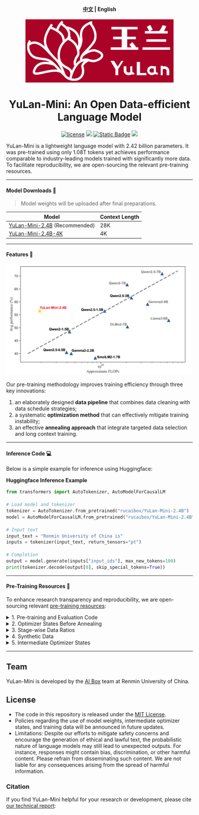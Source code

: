 <h4 align="center">
    <p>
        <a href="https://github.com/RUC-GSAI/YuLan-Mini">中文</a> | <b>English</b>
    <p>
</h4>

<div align=center>
<img src="assets/YuLan-logo.jpg" width="400px">
<h1>YuLan-Mini: An Open Data-efficient Language Model</h1>
<a href="https://github.com/RUC-GSAI/YuLan-Mini/blob/main/LICENSE"><img src="https://img.shields.io/badge/License-MIT-blue" alt="license"></a>
<a href="https://arxiv.org/abs/" target="_blank"><img src=https://img.shields.io/badge/arXiv-b5212f.svg?logo=arxiv></a>
<a href="https://huggingface.co/rucaibox"><img alt="Static Badge" src="https://img.shields.io/badge/%F0%9F%A4%97%20Hugging%20Face-blue?color=8A2BE2"></a>
<a><img src="https://img.shields.io/github/stars/RUC-GSAI/YuLan-Mini"></a>
</div>

YuLan-Mini is a lightweight language model with 2.42 billion parameters. It was pre-trained using only 1.08T tokens yet achieves performance comparable to industry-leading models trained with significantly more data. To facilitate reproducibility, we are open-sourcing the relevant pre-training resources.

---

#### Model Downloads 🔗

> Model weights will be uploaded after final preparations.

|  Model  | Context Length |
|---------|----------------|
|  [YuLan-Mini-2.4B](https://huggingface.co/rucaibox/YuLan-Mini-2.4B) (Recommended)  |  28K |
|  [YuLan-Mini-2.4B-4K](https://huggingface.co/rucaibox/YuLan-Mini-2.4B-4K)  |  4K |

---

#### Features 🌟

<div align=center>
<img src="assets/main.png">
</div>

Our pre-training methodology improves training efficiency through three key innovations:

1. an elaborately designed **data pipeline** that combines data cleaning with data schedule strategies;
2. a systematic **optimization method** that can effectively mitigate training instability;
3. an effective **annealing approach** that integrate targeted data selection and long context training.


---

#### Inference Code 💻

Below is a simple example for inference using Huggingface:

**Huggingface Inference Example**
```python
from transformers import AutoTokenizer, AutoModelForCausalLM

# Load model and tokenizer
tokenizer = AutoTokenizer.from_pretrained("rucaibox/YuLan-Mini-2.4B")
model = AutoModelForCausalLM.from_pretrained("rucaibox/YuLan-Mini-2.4B")

# Input text
input_text = "Renmin University of China is"
inputs = tokenizer(input_text, return_tensors="pt")

# Completion
output = model.generate(inputs["input_ids"], max_new_tokens=100)
print(tokenizer.decode(output[0], skip_special_tokens=True))
```

---

#### Pre-Training Resources 🔧

To enhance research transparency and reproducibility, we are open-sourcing relevant [pre-training resources](https://github.com/RUC-GSAI/YuLan-Mini/blob/main/pretrain):

<details><summary>1. Pre-training and Evaluation Code</summary>

The pre-training and evaluation code will be released in a future update.
</details>

<details><summary>2. Optimizer States Before Annealing</summary>

Optimizer states before annealing will be released in a future update.
</details>

<details><summary>3. Stage-wise Data Ratios</summary>

<div align=center>
<img src="https://github.com/RUC-GSAI/YuLan-Mini/blob/main/assets/data-preview.png">
</div>
</details>

<details><summary>4. Synthetic Data</summary>

Data cleaning and synthesis pipeline:
<div align=center>
<img src="https://github.com/RUC-GSAI/YuLan-Mini/blob/main/assets/data-pipeline.png">
</div>
</details>

<details><summary>5. Intermediate Optimizer States</summary>

Intermediate optimizer states will be released in a future update.
</details>

---

## Team

YuLan-Mini is developed by the [AI Box](http://aibox.ruc.edu.cn/) team at Renmin University of China.

## License

- The code in this repository is released under the [MIT License](./LICENSE).
- Policies regarding the use of model weights, intermediate optimizer states, and training data will be announced in future updates.
- Limitations: Despite our efforts to mitigate safety concerns and encourage the generation of ethical and lawful text, the probabilistic nature of language models may still lead to unexpected outputs. For instance, responses might contain bias, discrimination, or other harmful content. Please refrain from disseminating such content. We are not liable for any consequences arising from the spread of harmful information.

### Citation

If you find YuLan-Mini helpful for your research or development, please cite [our technical report]():

```
```